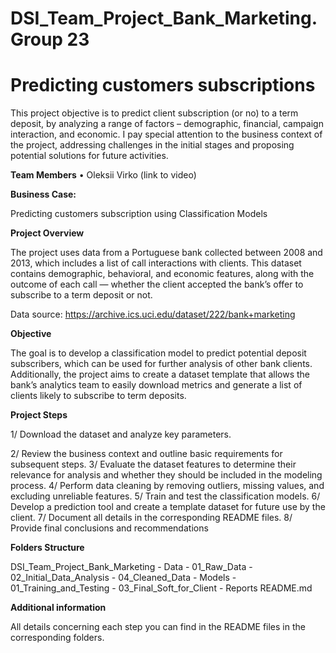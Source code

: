 # DSI_Team_Project_Bank_Marketing. Group 23
# Predicting customers subscriptions

This project objective is to predict client subscription (or no) to a term deposit, by analyzing a range of factors – demographic, financial, campaign interaction, and economic. 
I pay special attention to the business context of the project, addressing challenges in the initial stages and proposing potential solutions for future activities.

**Team Members**
•	Oleksii Virko (link to video)

**Business Case:** 

Predicting customers subscription using Classification Models

**Project Overview**

The project uses data from a Portuguese bank collected between 2008 and 2013, which includes a list of call interactions with clients. This dataset contains demographic, behavioral, and economic features, along with the outcome of each call — whether the client accepted the bank’s offer to subscribe to a term deposit or not.

Data source: https://archive.ics.uci.edu/dataset/222/bank+marketing

**Objective**

The goal is to develop a classification model to predict potential deposit subscribers, which can be used for further analysis of other bank clients. Additionally, the project aims to create a dataset template that allows the bank’s analytics team to easily download metrics and generate a list of clients likely to subscribe to term deposits.
   
**Project Steps**

1/ Download the dataset and analyze key parameters.

2/ Review the business context and outline basic requirements for subsequent steps.
3/ Evaluate the dataset features to determine their relevance for analysis and whether they should be included in the modeling process.
4/ Perform data cleaning by removing outliers, missing values, and excluding unreliable features.
5/ Train and test the classification models.
6/ Develop a prediction tool and create a template dataset for future use by the client.
7/ Document all details in the corresponding README files.
8/ Provide final conclusions and recommendations

**Folders Structure**

DSI_Team_Project_Bank_Marketing
    - Data
        - 01_Raw_Data
        - 02_Initial_Data_Analysis
        - 04_Cleaned_Data
    - Models
        - 01_Training_and_Testing
    - 03_Final_Soft_for_Client
    - Reports
    README.md
   
**Additional information**

All details concerning each step you can find in the README files in the corresponding folders.
